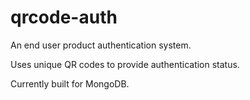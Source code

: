 # qrcode-auth

An end user product authentication system.

Uses unique QR codes to provide authentication status.

Currently built for MongoDB.
